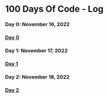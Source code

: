 # 100 Days Of Code - Log

### Day 0: November 16, 2022 
<!--##### (comment)-->

### [Day 0](/Day%200/Day0.md)

### Day 1: November 17, 2022 
<!--##### (comment)-->

### [Day 1](/Day%201/Day1.md)

### Day 2: November 18, 2022 
<!--##### (comment)-->

### [Day 2](/Day%202/Day2.md)
